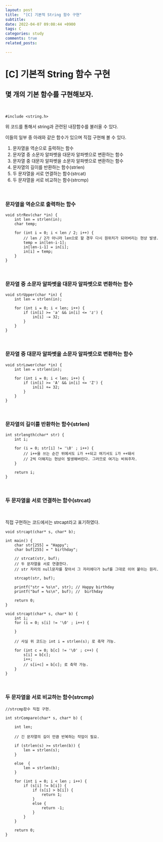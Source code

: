 ```yaml
---
layout: post
title:  "[C] 기본적 String 함수 구현"
subtitle:
date: 2022-04-07 09:08:44 +0900
tags: C
categories: study
comments: true
related_posts:

---
```


# [C] 기본적 String 함수 구현<Br/>

## 몇 개의 기본 함수를 구현해보자.<br/>
<br/>

```
#include <string.h>
```
위 코드를 통해서 string과 관련된 내장함수를 불러올 수 있다.<br/>

이들의 일부 중 아래와 같은 함수가 있으며 직접 구현해 볼 수 있다.<br/>

1. 문자열을 역순으로 출력하는 함수
2. 문자열 중 소문자 알파벳을 대문자 알파벳으로 변환하는 함수
3. 문자열 중 대문자 알파벳을 소문자 알파벳으로 변환하는 함수
4. 문자열의 길이를 반환하는 함수(strlen)
5. 두 문자열을 서로 연결하는 함수(strcat)
6. 두 문자열을 서로 비교하는 함수(strcmp)

<Br/>

### 문자열을 역순으로 출력하는 함수<br/>

```
void strRev(char *in) {
    int len = strlen(in);
    char temp;

    for (int i = 0; i < len / 2; i++) {
        // len / 2가 아니라 len으로 할 경우 다시 원위치가 되어버리는 현상 발생.
        temp = in[len-i-1];
        in[len-i-1] = in[i];
        in[i] = temp;
    }
}
```
<br/>

### 문자열 중 소문자 알파벳을 대문자 알파벳으로 변환하는 함수<br/>

```
void strUpper(char *in) {
    int len = strlen(in);

    for (int i = 0; i < len; i++) {
        if (in[i] >= 'a' && in[i] <= 'z') {
            in[i] -= 32;
        }
    }
}
```
<br/>

### 문자열 중 대문자 알파벳을 소문자 알파벳으로 변환하는 함수<br/>

```
void strLower(char *in) {
    int len = strlen(in);

    for (int i = 0; i < len; i++) {
        if (in[i] >= 'A' && in[i] <= 'Z') {
            in[i] += 32;
        }
    }
}
```
<br/>

### 문자열의 길이를 반환하는 함수(strlen)<br/>

```
int strlength(char* str) {
	int i;

	for (i = 0; str[i] != '\0' ; i++) {
		// i++을 쓰는 순간 위에서도 i가 ++되고 여기서도 i가 ++돼서 
		// 2씩 더해지는 현상이 발생해버린다. 그러므로 여기는 비워주자.
	}

	return i;
}
```
<br/>

### 두 문자열을 서로 연결하는 함수(strcat)<br/>
<Br/>

직접 구현하는 코드에서는 strcapt라고 표기하였다.<br/>

```
void strcapt(char* s, char* b);

int main() {
    char str[255] = "Happy";
    char buf[255] = " birthday";

    // strcat(str, buf);
    // 두 문자열을 서로 연결한다.
    // str 자리의 null문자를 찾아서 그 자리에다가 buf를 그대로 이어 붙이는 원리.

    strcapt(str, buf);

    printf("str = %s\n", str); // Happy birthday
    printf("buf = %s\n", buf); //  birthday

    return 0;
}

void strcapt(char* s, char* b) {
    int i;
    for (i = 0; s[i] != '\0' ; i++) {

    }
    
    // 사실 위 코드는 int i = strlen(s); 로 축약 가능.

    for (int c = 0; b[c] != '\0' ; c++) {
        s[i] = b[c];
        i++;
        // s[i+c] = b[c]; 로 축약 가능.
    }
}
```
<br/>

### 두 문자열을 서로 비교하는 함수(strcmp)<br/>

```
//strcmp함수 직접 구현.

int strCompare(char* s, char* b) {

    int len;

    // 긴 문자열의 길이 만큼 반복하는 작업이 필요.

    if (strlen(s) >= strlen(b)) {
        len = strlen(s);
    }

    else  {
        len = strlen(b);
    }

    for (int i = 0; i < len ; i++) {
        if (s[i] != b[i]) {
            if (s[i] > b[i]) {
                return 1;
            }
            else {
                return -1;
            }
        }
    }

    return 0;
}
```